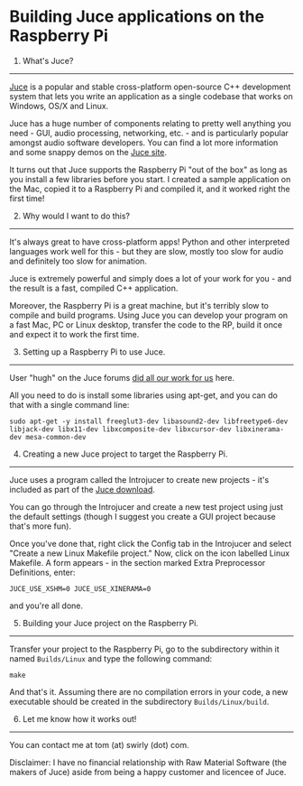 Building Juce applications on the Raspberry Pi
==============================================

1. What's Juce?
---------------

[Juce](http://rawmaterialsoftware.com) is a popular and stable cross-platform open-source C++ development system that lets you write an application as a single codebase that works on Windows, OS/X and Linux.

Juce has a huge number of components relating to pretty well anything you need - GUI, audio processing, networking, etc. - and is particularly popular amongst audio software developers.  You can find a lot more information and some snappy demos on the [Juce site](http://rawmaterialsoftware.com).

It turns out that Juce supports the Raspberry Pi "out of the box" as long as you install a few libraries before you start.  I created a sample application on the Mac, copied it to a Raspberry Pi and compiled it, and it worked right the first time!


2. Why would I want to do this?
-------------------------------

It's always great to have cross-platform apps! Python and other interpreted languages work well for this - but they are slow, mostly too slow for audio and definitely too slow for animation.

Juce is extremely powerful and simply does a lot of your work for you - and the result is a fast, compiled C++ application.

Moreover, the Raspberry Pi is a great machine, but it's terribly slow to compile and build programs.  Using Juce you can develop your program on a fast Mac, PC or Linux desktop, transfer the code to the RP, build it once and expect it to work the first time.


3. Setting up a Raspberry Pi to use Juce.
--------------------------

User "hugh" on the Juce forums [did all our work for us](http://www.rawmaterialsoftware.com/viewtopic.php?f=2&t=10777&p=63377#p63377) here.

All you need to do is install some libraries using apt-get, and you can do that with a single command line:

    sudo apt-get -y install freeglut3-dev libasound2-dev libfreetype6-dev libjack-dev libx11-dev libxcomposite-dev libxcursor-dev libxinerama-dev mesa-common-dev

  
4. Creating a new Juce project to target the Raspberry Pi.
--------------------------------------------------------

Juce uses a program called the Introjucer to create new projects - it's included as part of the [Juce download](http://www.rawmaterialsoftware.com/downloads.php).

You can go through the Introjucer and create a new test project using just the default settings (though I suggest you create a GUI project because that's more fun).

Once you've done that, right click the Config tab in the Introjucer and select "Create a new Linux Makefile project."  Now, click on the icon labelled Linux Makefile.  A form appears - in the section marked Extra Preprocessor Definitions, enter:

    JUCE_USE_XSHM=0 JUCE_USE_XINERAMA=0

and you're all done.


5. Building your Juce project on the Raspberry Pi.
--------------------------------------------------------

Transfer your project to the Raspberry Pi, go to the subdirectory within it named `Builds/Linux` and type the following command:

    make

And that's it.  Assuming there are no compilation errors in your code, a new executable should be created in the subdirectory `Builds/Linux/build`.


6. Let me know how it works out!
--------------------------------


You can contact me at tom (at) swirly (dot) com.  

Disclaimer:  I have no financial relationship with Raw Material Software (the makers of Juce) aside from being a happy customer and licencee of Juce.

